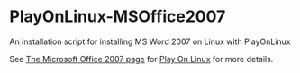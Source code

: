 # PlayOnLinux-MSOffice2007
An installation script for installing MS Word 2007 on Linux with PlayOnLinux

See [The Microsoft Office 2007
page](https://www.playonlinux.com/en/app-436-Microsoft_Office_2007.html) for
[Play On Linux](https://www.playonlinux.com/en/) for more details.
